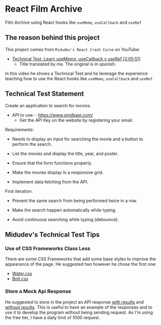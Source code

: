 # React Film Archive

Film Archive using React hooks like `useMemo`, `useCallback` and `useRef`

## The reason behind this project

This project comes from `Midudev's React Crash Curse` on YouTube:

- [Technical Test. Learn useMemo, useCallback y useRef
  (2:05:51)](https://www.youtube.com/watch?v=GOEiMwDJ3lc&list=PLUofhDIg_38q4D0xNWp7FEHOTcZhjWJ29&index=5)
  - Title translated by me. The original is in spanish.

In this video he shows a Technical Test and he leverage the experience teaching
how to use the React hooks like `useMemo`, `useCallback` and `useRef`

## Technical Test Statement

Create an application to search for movies.

- API to use: - <https://www.omdbapi.com/>
  - Get the API Key on the website by registering your email.

Requirements:

- Needs to display an input for searching the movie and a button to perform the
search.

- List the movies and display the title, year, and poster.

- Ensure that the form functions properly.

- Make the movies display in a responsive grid.

- Implement data fetching from the API.

First iteration:

- Prevent the same search from being performed twice in a row.

- Make the search happen automatically while typing.

- Avoid continuous searching while typing (debounce).

## Midudev's Technical Test Tips

### Use of CSS Frameworks Class Less

There are some CSS Frameworks that add some base styles to improve the
appearance of the page. He suggested two however he chose the first one:

- [Water.css](https://watercss.kognise.dev/)
- [Bolt.css](https://boltcss.com/)

### Store a Mock Api Response

He suggested to store in the project an API response
[with results](src/mocks/omdb-api-data-response/with-results.json) and
[without results](src/mocks/omdb-api-data-response/without-results.json). This
is useful to have an example of the responses and to use it to develop the
program without being sending request. As I'm using the free tier, I have a
daily limit of 1000 request.
